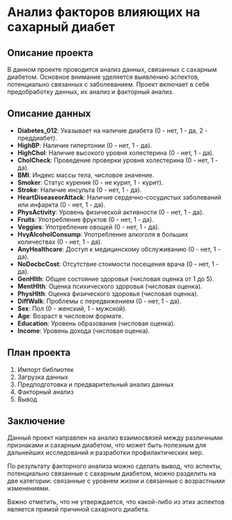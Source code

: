 # Анализ факторов влияющих на сахарный диабет 

## Описание проекта

В данном проекте проводится анализ данных, связанных с сахарным диабетом. Основное внимание уделяется выявлению аспектов, потенциально связанных с заболеванием. Проект включает в себя предобработку данных, их анализ и факторный анализ.

## Описание данных

- **Diabetes_012**: Указывает на наличие диабета (0 - нет, 1 - да, 2 - преддиабет).
- **HighBP**: Наличие гипертонии (0 - нет, 1 - да).
- **HighChol**: Наличие высокого уровня холестерина (0 - нет, 1 - да).
- **CholCheck**: Проведение проверки уровня холестерина (0 - нет, 1 - да).
- **BMI**: Индекс массы тела, числовое значение.
- **Smoker**: Статус курения (0 - не курит, 1 - курит).
- **Stroke**: Наличие инсульта (0 - нет, 1 - да).
- **HeartDiseaseorAttack**: Наличие сердечно-сосудистых заболеваний или инфаркта (0 - нет, 1 - да).
- **PhysActivity**: Уровень физической активности (0 - нет, 1 - да).
- **Fruits**: Употребление фруктов (0 - нет, 1 - да).
- **Veggies**: Употребление овощей (0 - нет, 1 - да).
- **HvyAlcoholConsump**: Употребление алкоголя в больших количествах (0 - нет, 1 - да).
- **AnyHealthcare**: Доступ к медицинскому обслуживанию (0 - нет, 1 - да).
- **NoDocbcCost**: Отсутствие стоимости посещения врача (0 - нет, 1 - да).
- **GenHlth**: Общее состояние здоровья (числовая оценка от 1 до 5).
- **MentHlth**: Оценка психического здоровья (числовая оценка).
- **PhysHlth**: Оценка физического здоровья (числовая оценка).
- **DiffWalk**: Проблемы с передвижением (0 - нет, 1 - да).
- **Sex**: Пол (0 - женский, 1 - мужской).
- **Age**: Возраст в числовом формате.
- **Education**: Уровень образования (числовая оценка).
- **Income**: Уровень дохода (числовая оценка).

## План проекта

1. Импорт библиотек
2. Загрузка данных
3. Предподготовка и предварительный анализ данных
4. Факторный анализ
5. Вывод

## Заключение

Данный проект направлен на анализ взаимосвязей между различными признаками и сахарным диабетом, что может быть полезным для дальнейших исследований и разработки профилактических мер. 

По результату факторного анализа можно сделать вывод, что аспекты, потенциально связанные с сахарным диабетом, можно разделить на две категории: связанные с уровнем жизни и связанные с возрастными изменениями.

Важно отметить, что не утверждается, что какой-либо из этих аспектов является прямой причиной сахарного диабета.
